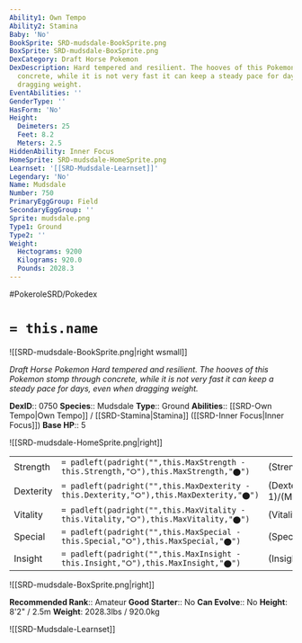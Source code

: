 ```yaml
---
Ability1: Own Tempo
Ability2: Stamina
Baby: 'No'
BookSprite: SRD-mudsdale-BookSprite.png
BoxSprite: SRD-mudsdale-BoxSprite.png
DexCategory: Draft Horse Pokemon
DexDescription: Hard tempered and resilient. The hooves of this Pokemon stomp through
  concrete, while it is not very fast it can keep a steady pace for days, even when
  dragging weight.
EventAbilities: ''
GenderType: ''
HasForm: 'No'
Height:
  Deimeters: 25
  Feet: 8.2
  Meters: 2.5
HiddenAbility: Inner Focus
HomeSprite: SRD-mudsdale-HomeSprite.png
Learnset: '[[SRD-Mudsdale-Learnset]]'
Legendary: 'No'
Name: Mudsdale
Number: 750
PrimaryEggGroup: Field
SecondaryEggGroup: ''
Sprite: mudsdale.png
Type1: Ground
Type2: ''
Weight:
  Hectograms: 9200
  Kilograms: 920.0
  Pounds: 2028.3
---
```


#PokeroleSRD/Pokedex

# `= this.name`

![[SRD-mudsdale-BookSprite.png|right wsmall]]

*Draft Horse Pokemon*
*Hard tempered and resilient. The hooves of this Pokemon stomp through concrete, while it is not very fast it can keep a steady pace for days, even when dragging weight.*

**DexID**:: 0750
**Species**:: Mudsdale
**Type**:: Ground
**Abilities**:: [[SRD-Own Tempo|Own Tempo]] / [[SRD-Stamina|Stamina]] ([[SRD-Inner Focus|Inner Focus]])
**Base HP**:: 5

![[SRD-mudsdale-HomeSprite.png|right]]

|           |                                                                                        |                                          |
| --------- | -------------------------------------------------------------------------------------- | ---------------------------------------- |
| Strength  | `= padleft(padright("",this.MaxStrength - this.Strength,"⭘"),this.MaxStrength,"⬤")`    | (Strength::3)/(MaxStrength::7)   |
| Dexterity | `= padleft(padright("",this.MaxDexterity - this.Dexterity,"⭘"),this.MaxDexterity,"⬤")` | (Dexterity:: 1)/(MaxDexterity::3) |
| Vitality  | `= padleft(padright("",this.MaxVitality - this.Vitality,"⭘"),this.MaxVitality,"⬤")`    | (Vitality::3)/(MaxVitality::6)   |
| Special   | `= padleft(padright("",this.MaxSpecial - this.Special,"⭘"),this.MaxSpecial,"⬤")`       | (Special::2)/(MaxSpecial::4)     |
| Insight   | `= padleft(padright("",this.MaxInsight - this.Insight,"⭘"),this.MaxInsight,"⬤")`       | (Insight::2)/(MaxInsight::5)     |

![[SRD-mudsdale-BoxSprite.png|right]]

**Recommended Rank**:: Amateur
**Good Starter**:: No
**Can Evolve**:: No
**Height**: 8'2" / 2.5m
**Weight**: 2028.3lbs / 920.0kg

![[SRD-Mudsdale-Learnset]]